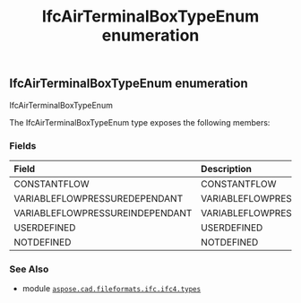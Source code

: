 ﻿---
title: IfcAirTerminalBoxTypeEnum enumeration
second_title: Aspose.CAD for Python via .NET API References
description: 
type: docs
weight: 1960
url: /aspose.cad.fileformats.ifc.ifc4.types/ifcairterminalboxtypeenum/
is_root: false
---

## IfcAirTerminalBoxTypeEnum enumeration

IfcAirTerminalBoxTypeEnum



The IfcAirTerminalBoxTypeEnum type exposes the following members:

### Fields
| Field | Description |
| :- | :- |
| CONSTANTFLOW | CONSTANTFLOW |
| VARIABLEFLOWPRESSUREDEPENDANT | VARIABLEFLOWPRESSUREDEPENDANT |
| VARIABLEFLOWPRESSUREINDEPENDANT | VARIABLEFLOWPRESSUREINDEPENDANT |
| USERDEFINED | USERDEFINED |
| NOTDEFINED | NOTDEFINED |



### See Also
* module [`aspose.cad.fileformats.ifc.ifc4.types`](..)
